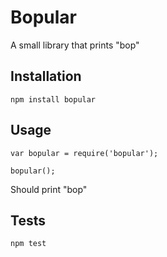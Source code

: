 Bopular
=======
A small library that prints "bop"

## Installation

  `npm install bopular`

## Usage

    var bopular = require('bopular');

    bopular();
  
  Should print "bop"


## Tests

  `npm test`